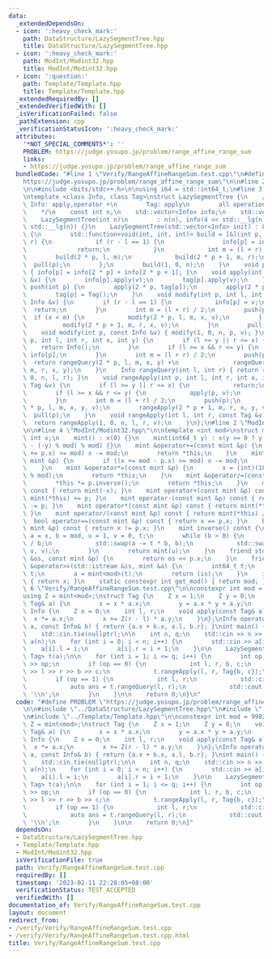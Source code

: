 ```yaml
---
data:
  _extendedDependsOn:
  - icon: ':heavy_check_mark:'
    path: DataStructure/LazySegmentTree.hpp
    title: DataStructure/LazySegmentTree.hpp
  - icon: ':heavy_check_mark:'
    path: ModInt/Modint32.hpp
    title: ModInt/Modint32.hpp
  - icon: ':question:'
    path: Template/Template.hpp
    title: Template/Template.hpp
  _extendedRequiredBy: []
  _extendedVerifiedWith: []
  _isVerificationFailed: false
  _pathExtension: cpp
  _verificationStatusIcon: ':heavy_check_mark:'
  attributes:
    '*NOT_SPECIAL_COMMENTS*': ''
    PROBLEM: https://judge.yosupo.jp/problem/range_affine_range_sum
    links:
    - https://judge.yosupo.jp/problem/range_affine_range_sum
  bundledCode: "#line 1 \"Verify/RangeAffineRangeSum.test.cpp\"\n#define PROBLEM \"\
    https://judge.yosupo.jp/problem/range_affine_range_sum\"\n\n#line 2 \"Template/Template.hpp\"\
    \n\n#include <bits/stdc++.h>\n\nusing i64 = std::int64_t;\n#line 3 \"DataStructure/LazySegmentTree.hpp\"\
    \ntemplate <class Info, class Tag>\nstruct LazySegmentTree {\n    /*\n       \
    \ Info: apply,operator +\n        Tag: apply\n        all operations obey [l,r)\n\
    \    */\n    const int n;\n    std::vector<Info> info;\n    std::vector<Tag> tag;\n\
    \    LazySegmentTree(int n)\n        : n(n), info(4 << std::__lg(n)), tag(4 <<\
    \ std::__lg(n)) {}\n    LazySegmentTree(std::vector<Info> init) : LazySegmentTree(init.size())\
    \ {\n        std::function<void(int, int, int)> build = [&](int p, int l, int\
    \ r) {\n            if (r - l == 1) {\n                info[p] = init[l];\n  \
    \              return;\n            }\n            int m = (l + r) / 2;\n    \
    \        build(2 * p, l, m);\n            build(2 * p + 1, m, r);\n          \
    \  pull(p);\n        };\n        build(1, 0, n);\n    }\n    void pull(int p)\
    \ { info[p] = info[2 * p] + info[2 * p + 1]; }\n    void apply(int p, const Tag\
    \ &v) {\n        info[p].apply(v);\n        tag[p].apply(v);\n    }\n    void\
    \ push(int p) {\n        apply(2 * p, tag[p]);\n        apply(2 * p + 1, tag[p]);\n\
    \        tag[p] = Tag();\n    }\n    void modify(int p, int l, int r, int x, const\
    \ Info &v) {\n        if (r - l == 1) {\n            info[p] = v;\n          \
    \  return;\n        }\n        int m = (l + r) / 2;\n        push(p);\n      \
    \  if (x < m) {\n            modify(2 * p, l, m, x, v);\n        } else {\n  \
    \          modify(2 * p + 1, m, r, x, v);\n        }\n        pull(p);\n    }\n\
    \    void modify(int p, const Info &v) { modify(1, 0, n, p, v); }\n    Info rangeQuery(int\
    \ p, int l, int r, int x, int y) {\n        if (l >= y || r <= x) {\n        \
    \    return Info();\n        }\n        if (l >= x && r <= y) {\n            return\
    \ info[p];\n        }\n        int m = (l + r) / 2;\n        push(p);\n      \
    \  return rangeQuery(2 * p, l, m, x, y) +\n               rangeQuery(2 * p + 1,\
    \ m, r, x, y);\n    }\n    Info rangeQuery(int l, int r) { return rangeQuery(1,\
    \ 0, n, l, r); }\n    void rangeApply(int p, int l, int r, int x, int y, const\
    \ Tag &v) {\n        if (l >= y || r <= x) {\n            return;\n        }\n\
    \        if (l >= x && r <= y) {\n            apply(p, v);\n            return;\n\
    \        }\n        int m = (l + r) / 2;\n        push(p);\n        rangeApply(2\
    \ * p, l, m, x, y, v);\n        rangeApply(2 * p + 1, m, r, x, y, v);\n      \
    \  pull(p);\n    }\n    void rangeApply(int l, int r, const Tag &v) {\n      \
    \  return rangeApply(1, 0, n, l, r, v);\n    }\n};\n#line 2 \"ModInt/Modint32.hpp\"\
    \n\n#line 4 \"ModInt/Modint32.hpp\"\n\ntemplate <int mod>\nstruct mint {\n   \
    \ int x;\n    mint() : x(0) {}\n    mint(int64_t y) : x(y >= 0 ? y % mod : (mod\
    \ - (-y) % mod) % mod) {}\n    mint &operator+=(const mint &p) {\n        if ((x\
    \ += p.x) >= mod) x -= mod;\n        return *this;\n    }\n    mint &operator-=(const\
    \ mint &p) {\n        if ((x += mod - p.x) >= mod) x -= mod;\n        return *this;\n\
    \    }\n    mint &operator*=(const mint &p) {\n        x = (int)(1LL * x * p.x\
    \ % mod);\n        return *this;\n    }\n    mint &operator/=(const mint &p) {\n\
    \        *this *= p.inverse();\n        return *this;\n    }\n    mint operator-()\
    \ const { return mint(-x); }\n    mint operator+(const mint &p) const { return\
    \ mint(*this) += p; }\n    mint operator-(const mint &p) const { return mint(*this)\
    \ -= p; }\n    mint operator*(const mint &p) const { return mint(*this) *= p;\
    \ }\n    mint operator/(const mint &p) const { return mint(*this) /= p; }\n  \
    \  bool operator==(const mint &p) const { return x == p.x; }\n    bool operator!=(const\
    \ mint &p) const { return x != p.x; }\n    mint inverse() const {\n        int\
    \ a = x, b = mod, u = 1, v = 0, t;\n        while (b > 0) {\n            t = a\
    \ / b;\n            std::swap(a -= t * b, b);\n            std::swap(u -= t *\
    \ v, v);\n        }\n        return mint(u);\n    }\n    friend std::ostream &operator<<(std::ostream\
    \ &os, const mint &p) {\n        return os << p.x;\n    }\n    friend std::istream\
    \ &operator>>(std::istream &is, mint &a) {\n        int64_t t;\n        is >>\
    \ t;\n        a = mint<mod>(t);\n        return (is);\n    }\n    int get() const\
    \ { return x; }\n    static constexpr int get_mod() { return mod; }\n};\n#line\
    \ 6 \"Verify/RangeAffineRangeSum.test.cpp\"\n\nconstexpr int mod = 998244353;\n\
    using Z = mint<mod>;\nstruct Tag {\n    Z x = 1;\n    Z y = 0;\n    void apply(const\
    \ Tag& a) {\n        x = x * a.x;\n        y = a.x * y + a.y;\n    }\n};\nstruct\
    \ Info {\n    Z x = 0;\n    int l, r;\n    void apply(const Tag& a) {\n      \
    \  x *= a.x;\n        x += Z(r - l) * a.y;\n    }\n};\nInfo operator+(const Info&\
    \ a, const Info& b) { return {a.x + b.x, a.l, b.r}; }\nint main() {\n    std::ios::sync_with_stdio(false);\n\
    \    std::cin.tie(nullptr);\n\n    int n, q;\n    std::cin >> n >> q;\n\n    std::vector<Info>\
    \ a(n);\n    for (int i = 0; i < n; i++) {\n        std::cin >> a[i].x;\n    \
    \    a[i].l = i;\n        a[i].r = i + 1;\n    }\n\n    LazySegmentTree<Info,\
    \ Tag> t(a);\n\n    for (int i = 1; i <= q; i++) {\n        int op;\n        std::cin\
    \ >> op;\n        if (op == 0) {\n            int l, r, b, c;\n            std::cin\
    \ >> l >> r >> b >> c;\n            t.rangeApply(l, r, Tag{b, c});\n        }\n\
    \        if (op == 1) {\n            int l, r;\n            std::cin >> l >> r;\n\
    \            auto ans = t.rangeQuery(l, r);\n            std::cout << ans.x <<\
    \ '\\n';\n        }\n    }\n\n    return 0;\n}\n"
  code: "#define PROBLEM \"https://judge.yosupo.jp/problem/range_affine_range_sum\"\
    \n\n#include \"../DataStructure/LazySegmentTree.hpp\"\n#include \"../ModInt/Modint32.hpp\"\
    \n#include \"../Template/Template.hpp\"\n\nconstexpr int mod = 998244353;\nusing\
    \ Z = mint<mod>;\nstruct Tag {\n    Z x = 1;\n    Z y = 0;\n    void apply(const\
    \ Tag& a) {\n        x = x * a.x;\n        y = a.x * y + a.y;\n    }\n};\nstruct\
    \ Info {\n    Z x = 0;\n    int l, r;\n    void apply(const Tag& a) {\n      \
    \  x *= a.x;\n        x += Z(r - l) * a.y;\n    }\n};\nInfo operator+(const Info&\
    \ a, const Info& b) { return {a.x + b.x, a.l, b.r}; }\nint main() {\n    std::ios::sync_with_stdio(false);\n\
    \    std::cin.tie(nullptr);\n\n    int n, q;\n    std::cin >> n >> q;\n\n    std::vector<Info>\
    \ a(n);\n    for (int i = 0; i < n; i++) {\n        std::cin >> a[i].x;\n    \
    \    a[i].l = i;\n        a[i].r = i + 1;\n    }\n\n    LazySegmentTree<Info,\
    \ Tag> t(a);\n\n    for (int i = 1; i <= q; i++) {\n        int op;\n        std::cin\
    \ >> op;\n        if (op == 0) {\n            int l, r, b, c;\n            std::cin\
    \ >> l >> r >> b >> c;\n            t.rangeApply(l, r, Tag{b, c});\n        }\n\
    \        if (op == 1) {\n            int l, r;\n            std::cin >> l >> r;\n\
    \            auto ans = t.rangeQuery(l, r);\n            std::cout << ans.x <<\
    \ '\\n';\n        }\n    }\n\n    return 0;\n}"
  dependsOn:
  - DataStructure/LazySegmentTree.hpp
  - Template/Template.hpp
  - ModInt/Modint32.hpp
  isVerificationFile: true
  path: Verify/RangeAffineRangeSum.test.cpp
  requiredBy: []
  timestamp: '2023-02-11 22:28:05+08:00'
  verificationStatus: TEST_ACCEPTED
  verifiedWith: []
documentation_of: Verify/RangeAffineRangeSum.test.cpp
layout: document
redirect_from:
- /verify/Verify/RangeAffineRangeSum.test.cpp
- /verify/Verify/RangeAffineRangeSum.test.cpp.html
title: Verify/RangeAffineRangeSum.test.cpp
---
```

